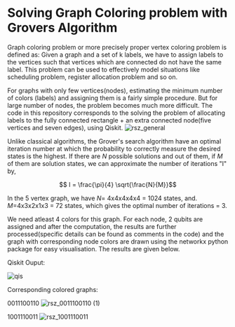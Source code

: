 # Solving Graph Coloring problem with Grovers Algorithm

Graph coloring problem or more precisely proper vertex coloring problem is defined as: Given a graph and a set of k labels, we have to assign labels to the vertices such that  vertices which are connected do not have the same label. This problem can be used to effectively model situations like scheduling problem, register allocation problem and so on.

For graphs with only few vertices(nodes), estimating the minimum number of colors (labels) and assigning them is a fairly simple procedure. But for large number of nodes, the problem becomes much more difficult. The code in this repository corresponds to the solving the problem of allocating labels to the fully connected rectangle + an extra connected node(five vertices and seven edges), using Qiskit. 
![rsz_general](https://user-images.githubusercontent.com/70852403/216637255-b79397e1-6493-4fa6-9ab4-4acde058a37e.png)


Unlike classical algorithms, the Grover's search algorithm have an optimal iteration number at which the probability to correctly measure the 
desired states is the highest. If there are $N$ possible solutions and out of them, if $M$ of them are solution states, we can approximate the
number of iterations "I" by,
```math
     I = \frac{\pi}{4} \sqrt{\frac{N}{M}}
```
In the 5 vertex graph, we have $N$= 4x4x4x4x4 = 1024 states, and. $M$=4x3x2x1x3 = 72 states, which gives the optimal number of iterations = 3.

We need atleast 4 colors for this graph. For each node, 2 qubits are assigned and after the computation, the results are further processed(specific details can be found as comments in the code) and the graph with corresponding node colors are drawn using the networkx python package for easy visualisation. The results are given below.

Qiskit Ouput:

![qis](https://user-images.githubusercontent.com/70852403/216637714-c757923a-4f36-43bf-bfa7-4d3182c2d0a7.png)

Corresponding colored graphs:

0011100110
![rsz_0011100110 (1)](https://user-images.githubusercontent.com/70852403/216638330-edc998bc-5039-4e6e-a43b-d4f68fbec56d.png)

1001110011
![rsz_1001110011](https://user-images.githubusercontent.com/70852403/216638522-5f1ece62-b189-4ff1-a52b-472c3dd21a7b.png)

